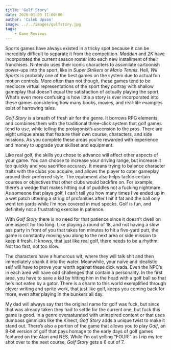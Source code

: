 ```yaml
---
title: 'Golf Story'
date: 2020-01-09 11:00:00
author: 'Caleb Upson'
image: ../../images/golfstory.jpg
tags:
    - Game Reviews
---
```


Sports games have always existed in a tricky spot because it can be incredibly difficult to separate it from the competition. *Madden* and *2K* have incorporated the current season roster into each new installment of their franchises. Nintendo uses their iconic characters to assimilate cartoonish power-ups into the sport, like in *Super Strikers* or *Mario Tennis*. Hell, *Wii Sports* is probably one of the best games on the system due to actual fun motion controls. More often than not though, these games tend to be mediocre virtual representations of the sport they portray with shallow gameplay that doesn’t equal the satisfaction of actually playing the sport. What’s even more confusing is how little a story is ever incorporated into these games considering how many books, movies, and real-life examples exist of harrowing tales.

*Golf Story* is a breath of fresh air for the genre. It borrows RPG elements and combines them with the traditional three-click system that golf games tend to use, while telling the protagonist’s ascension to the pros. There are eight unique areas that feature their own course, characters, and side missions. As you complete these areas you’re rewarded with experience and money to upgrade your skillset and equipment. 

Like real golf, the skills you chose to advance will affect other aspects of your game. You can choose to increase your driving range, but increase it too quickly and you sacrifice accuracy. It means trying to balance character traits with the clubs you acquire, and allows the player to cater gameplay around their preferred style. The equipment also helps tackle certain courses or objectives that other clubs would backfire on. For example, there’s a wedge that makes hitting out of puddles not a fucking nightmare. As someone that plays golf, I can’t tell you how many times I’ve ended up in a wet patch uttering a string of profanities after I hit it fat and the ball only went ten yards while I’m now covered in mud specks. Golf is fun, and definitely not a frustrating exercise in patience.

With *Golf Story* there is no need for that patience since it doesn’t dwell on one aspect for too long. Like playing a round of 18, and not having a slow ass party in front of you that takes ten minutes to hit a five-yard putt, the game is constantly moving you along to the next area or side mission to keep it fresh. It knows, that just like real golf, there needs to be a rhythm. Not too fast, not too slow. 

The characters have a humorous wit, where they will talk shit and then immediately shank it into the water. Meanwhile, your naïve and idealistic self will have to prove your worth against these dick wads. Even the NPC’s in each area will have odd challenges that contain a personality. In the first area, you have to save a kid by hitting him in the head with a golf ball so that he's not eaten by a gator. There is a charm to this world exemplified through clever writing and sprite work, that just like golf, keeps you coming back for more, even after playing in the bunkers all day.

My dad will always say that the original name for golf was fuck, but since that was already taken they had to settle for the current one, but fuck this game is good. In a genre oversaturated with uninspired content or that uses dumbass gimmicks like the Kinect, *Golf Story* adds a unique twist to make it stand out. There’s also a portion of the game that allows you to play *Galf*, an 8-bit version of golf that pays homage to the early days of golf games featured on the Atari and NES. While I’m out yelling “FOUR!” as I rip my tee shot over to the next course, *Golf Story* gets a 6 out of 7. 

